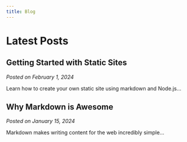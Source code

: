 ```yaml
---
title: Blog
---
```


# Latest Posts

## Getting Started with Static Sites
*Posted on February 1, 2024*

Learn how to create your own static site using markdown and Node.js...

## Why Markdown is Awesome
*Posted on January 15, 2024*

Markdown makes writing content for the web incredibly simple... 